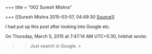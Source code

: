 +++
title = "002 Suresh Mishra"

+++
[[Suresh Mishra	2015-03-07, 04:49:30 [Source](https://groups.google.com/g/samskrita/c/fWCrBPlcx_4)]]



  

I had put up this post after looking into Google etc.  
  
On Thursday, March 5, 2015 at 7:47:14 AM UTC+5:30, hnbhat wrote:

> 
> > Just search in Google. >
> 
> >   
> > 
> > 

